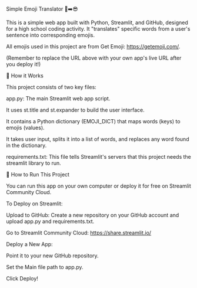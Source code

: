 Simple Emoji Translator 💬➡️😎

This is a simple web app built with Python, Streamlit, and GitHub, designed for a high school coding activity. It "translates" specific words from a user's sentence into corresponding emojis.

All emojis used in this project are from Get Emoji: https://getemoji.com/.


(Remember to replace the URL above with your own app's live URL after you deploy it!)

🚀 How it Works

This project consists of two key files:

app.py: The main Streamlit web app script.

It uses st.title and st.expander to build the user interface.

It contains a Python dictionary (EMOJI_DICT) that maps words (keys) to emojis (values).

It takes user input, splits it into a list of words, and replaces any word found in the dictionary.

requirements.txt: This file tells Streamlit's servers that this project needs the streamlit library to run.

🏃 How to Run This Project

You can run this app on your own computer or deploy it for free on Streamlit Community Cloud.

To Deploy on Streamlit:

Upload to GitHub: Create a new repository on your GitHub account and upload app.py and requirements.txt.

Go to Streamlit Community Cloud: https://share.streamlit.io/

Deploy a New App:

Point it to your new GitHub repository.

Set the Main file path to app.py.

Click Deploy!
